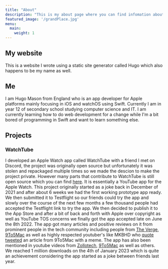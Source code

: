 ```yaml
---
title: "About"
description: "This is my about page where you can find infomation about me and the projects I have done or contributed too."
featured_image: '/grandPlace.jpg'
menu:
  main:
    weight: 1
---
```


## My website
This is a website I wrote using a static site generator called Hugo which also happens to be my name as well.

## Me
I am Hugo Mason from England who is an app developer for Apple platforms mainly focusing in iOS and watchOS using Swift. Currently I am in year 12 of secondary school studying computer science and IT. I am currently learning how to do web development for a change while I'm a bit bored of programming in Swift and want to learn something else.

## Projects

### WatchTube

I developed an Apple Watch app called WatchTube with a friend I met on Discord, the project was originally open source but unfortunately it was stolen and repackaged multiple times so we made the descion to make the project private. However many parts that contribute to WatchTube is still open source which you can find [here](https://github.com/WatchTubeTeam). It is essentially a YouTube app for the Apple Watch. This project originally started as a joke back in December of 2021 and after about 6 weeks we had the first working prototype app ready. We then submitted it to Testflight so our friends could try the app and slowly over the course of the next few months a few thousand people had accepted the Testflight link to try the app. We then decided to publish it to the App Store and after a bit of back and forth with Apple over copyright as well as YouTube TOS concerns we finally got the app accepted late on June the 8th 2022. The app got many articles and positive reviews on it from prominent people in the tech community including people from [The Verge](https://www.theverge.com/23342927/apple-watch-ultra-tv-watch), [9To5Mac](https://9to5mac.com/2022/06/21/watch-youtube-videos-on-your-apple-watch-with-watchtube/) as well as highly respected youtuber's like MKBHD who [quote tweeted](https://twitter.com/mkbhd/status/1539433813369143296) an article from 9To5Mac with a meme. The app has also been mentioned in youtube videos from [Zollotech](https://youtu.be/gF5fn3V3tpI?t=66), [9To5Mac](https://www.youtube.com/watch?v=MpbqZPQy4sk) as well as others. We reached 1 million downloads on the 4th of January 2023 which is quite an achievement considering the app started as a joke between friends last year. 
